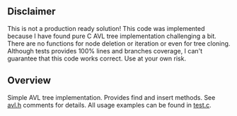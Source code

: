Disclaimer
----------
This is not a production ready solution! This code was implemented because I
have found pure C AVL tree implementation challenging a bit. There are no
functions for node deletion or iteration or even for tree cloning.
Although tests provides 100% lines and branches coverage, I can't guarantee
that this code works correct. Use at your own risk.

Overview
--------
Simple AVL tree implementation. Provides find and insert methods. See
[avl.h](avl.h) comments for details. All usage examples can be found in
[test.c](test.c).

